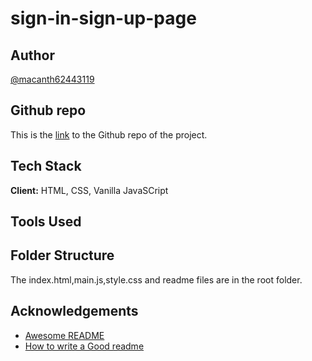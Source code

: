 # sign-in-sign-up-page

## Author

[@macanth62443119](https://www.twitter.com/macanth62443119)

## Github repo

This is the [link](https://github.com/mac-anthony/sign-in-sign-up-page) to the Github repo of the project.

## Tech Stack

**Client:** HTML, CSS, Vanilla JavaSCript

## Tools Used

## Folder Structure

The index.html,main.js,style.css and readme files are in the root folder.

## Acknowledgements


- [Awesome README](https://github.com/matiassingers/awesome-readme)
- [How to write a Good readme](https://bulldogjob.com/news/449-how-to-write-a-good-readme-for-your-github-project)